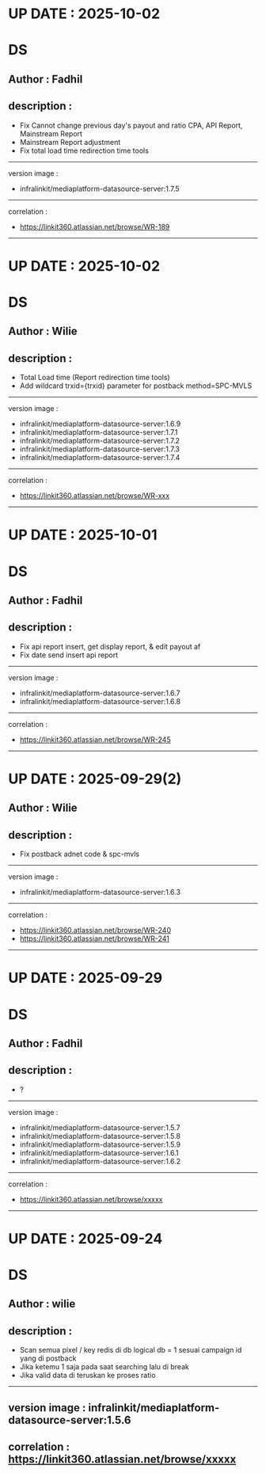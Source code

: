 UP DATE : 2025-10-02
===

DS
===
Author : Fadhil
----------
description : 
----------
- Fix Cannot change previous day's payout and ratio CPA, API Report, Mainstream Report
- Mainstream Report adjustment
- Fix total load time redirection time tools
----------
version image : 
- infralinkit/mediaplatform-datasource-server:1.7.5
----------
correlation : 
- https://linkit360.atlassian.net/browse/WR-189
----------

UP DATE : 2025-10-02
===

DS
===
Author : Wilie
----------
description : 
----------
- Total Load time (Report redirection time tools)
- Add wildcard trxid={trxid} parameter for postback method=SPC-MVLS
----------
version image : 
- infralinkit/mediaplatform-datasource-server:1.6.9
- infralinkit/mediaplatform-datasource-server:1.7.1
- infralinkit/mediaplatform-datasource-server:1.7.2
- infralinkit/mediaplatform-datasource-server:1.7.3
- infralinkit/mediaplatform-datasource-server:1.7.4

----------
correlation : 
- https://linkit360.atlassian.net/browse/WR-xxx
----------

UP DATE : 2025-10-01
===

DS
===
Author : Fadhil
----------
description : 
----------
- Fix api report insert, get display report, & edit payout af
- Fix date send insert api report
----------
version image : 
- infralinkit/mediaplatform-datasource-server:1.6.7
- infralinkit/mediaplatform-datasource-server:1.6.8
----------
correlation : 
- https://linkit360.atlassian.net/browse/WR-245
----------

UP DATE : 2025-09-29(2)
===

Author : Wilie
----------
description : 
----------
- Fix postback adnet code & spc-mvls
----------
version image : 
- infralinkit/mediaplatform-datasource-server:1.6.3
----------
correlation : 
- https://linkit360.atlassian.net/browse/WR-240
- https://linkit360.atlassian.net/browse/WR-241
----------

UP DATE : 2025-09-29
===

DS
===
Author : Fadhil
----------
description : 
----------
- ?
----------
version image : 
- infralinkit/mediaplatform-datasource-server:1.5.7
- infralinkit/mediaplatform-datasource-server:1.5.8
- infralinkit/mediaplatform-datasource-server:1.5.9
- infralinkit/mediaplatform-datasource-server:1.6.1
- infralinkit/mediaplatform-datasource-server:1.6.2
----------
correlation : 
- https://linkit360.atlassian.net/browse/xxxxx
----------

UP DATE : 2025-09-24
===

DS
===
Author : wilie
----------
description : 
----------
- Scan semua pixel / key redis di db logical db = 1 sesuai campaign id yang di postback
- Jika ketemu 1 saja pada saat searching lalu di break
- Jika valid data di teruskan ke proses ratio
----------
version image : infralinkit/mediaplatform-datasource-server:1.5.6
----------
correlation : https://linkit360.atlassian.net/browse/xxxxx
----------
